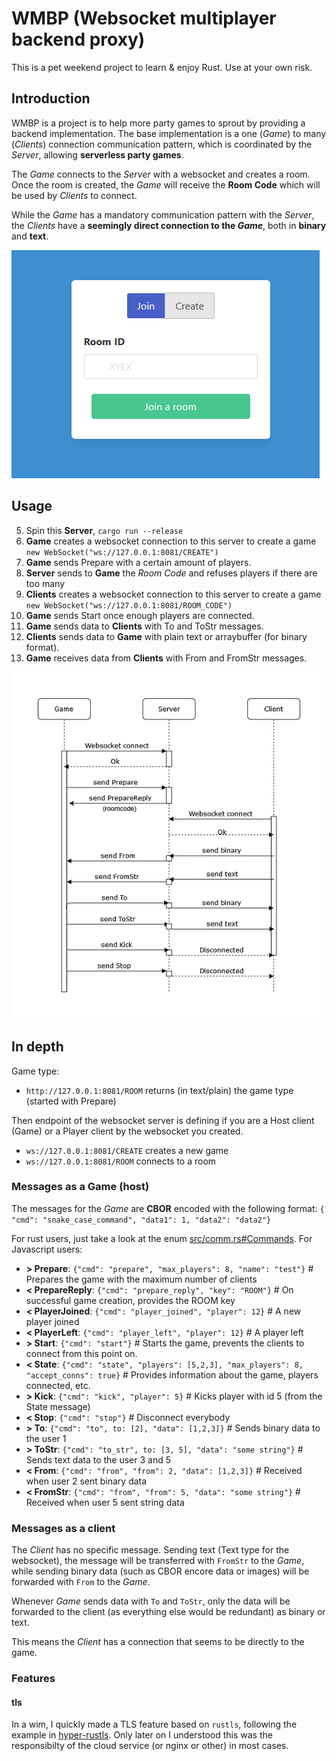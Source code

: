WMBP (Websocket multiplayer backend proxy)
=========================================

This is a pet weekend project to learn & enjoy Rust. Use at your own risk.

## Introduction

WMBP is a project is to help more party games to sprout by providing a backend implementation.
The base implementation is a one (*Game*) to many (*Clients*) connection communication pattern, which is coordinated by the *Server*, allowing **serverless party games**.

The *Game* connects to the *Server* with a websocket and creates a room. Once the room is created, the *Game* will receive the **Room Code** which will be used by *Clients* to connect.

While the *Game* has a mandatory communication pattern with the *Server*, the *Clients* have a **seemingly direct connection to the *Game***, both in **binary** and **text**.

![Server example](doc/multiplayer_proxy.png)

## Usage

5. Spin this **Server**, `cargo run --release`
5. **Game** creates a websocket connection to this server to create a game `new WebSocket("ws://127.0.0.1:8081/CREATE")`
5. **Game** sends Prepare with a certain amount of players.
5. **Server** sends to **Game** the *Room Code* and refuses players if there are too many
5. **Clients** creates a websocket connection to this server to create a game `new WebSocket("ws://127.0.0.1:8081/ROOM_CODE")`
5. **Game** sends Start once enough players are connected.
5. **Game** sends data to **Clients** with To and ToStr messages.
5. **Clients** sends data to **Game** with plain text or arraybuffer (for binary format).
5. **Game** receives data from **Clients** with From and FromStr messages.

![The game flow of the server](doc/flow.png)

## In depth

Game type:
- `http://127.0.0.1:8081/ROOM` returns (in text/plain) the game type (started with Prepare)

Then endpoint of the websocket server is defining if you are a Host client (Game) or a Player client by the websocket you created.
- `ws://127.0.0.1:8081/CREATE` creates a new game
- `ws://127.0.0.1:8081/ROOM` connects to a room

### Messages as a Game (host)

The messages for the *Game* are **CBOR** encoded with the following format: `{ "cmd": "snake_case_command", "data1": 1, "data2": "data2"}`

For rust users, just take a look at the enum [src/comm.rs#Commands](src/comm.rs).
For Javascript users:
- **\> Prepare**: `{"cmd": "prepare", "max_players": 8, "name": "test"}` # Prepares the game with the maximum number of clients
- **< PrepareReply**: `{"cmd": "prepare_reply", "key": "ROOM"}` # On successful game creation, provides the ROOM key
- **< PlayerJoined**: `{"cmd": "player_joined", "player": 12}` # A new player joined
- **< PlayerLeft**: `{"cmd": "player_left", "player": 12}` # A player left
- **\> Start**: `{"cmd": "start"}` # Starts the game, prevents the clients to connect from this point on.
- **< State**: `{"cmd": "state", "players": [5,2,3], "max_players": 8, "accept_conns": true}` # Provides information about the game, players connected, etc.
- **\> Kick**: `{"cmd": "kick", "player": 5}` # Kicks player with id 5 (from the State message)
- **< Stop**: `{"cmd": "stop"}` # Disconnect everybody
- **\> To**: `{"cmd": "to", to: [2], "data": [1,2,3]}` # Sends binary data to the user 1
- **\> ToStr**: `{"cmd": "to_str", to: [3, 5], "data": "some string"}` # Sends text data to the user 3 and 5
- **< From**: `{"cmd": "from", "from": 2, "data": [1,2,3]}` # Received when user 2 sent binary data
- **< FromStr**: `{"cmd": "from", "from": 5, "data": "some string"}` # Received when user 5 sent string data

### Messages as a client

The *Client* has no specific message. Sending text (Text type for the websocket), the message will be transferred with `FromStr` to the *Game*, while sending binary data (such as CBOR encore data or images) will be forwarded with `From` to the *Game*.

Whenever *Game* sends data with `To` and `ToStr`, only the data will be forwarded to the client (as everything else would be redundant) as binary or text.

This means the *Client* has a connection that seems to be directly to the game.

### Features

#### tls

In a wim, I quickly made a TLS feature based on `rustls`, following the example in [hyper-rustls](https://github.com/rustls/hyper-rustls/tree/main/examples). Only later on I understood this was the responsibilty of the cloud service (or nginx or other) in most cases.
